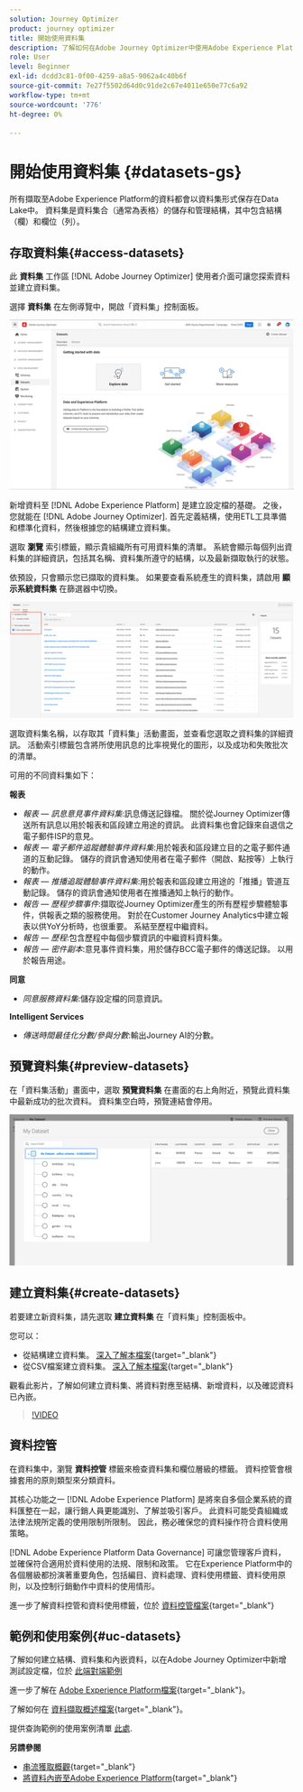 ```yaml
---
solution: Journey Optimizer
product: journey optimizer
title: 開始使用資料集
description: 了解如何在Adobe Journey Optimizer中使用Adobe Experience Platform資料集
role: User
level: Beginner
exl-id: dcdd3c81-0f00-4259-a8a5-9062a4c40b6f
source-git-commit: 7e27f5502d64d0c91de2c67e4011e650e77c6a92
workflow-type: tm+mt
source-wordcount: '776'
ht-degree: 0%

---
```


# 開始使用資料集 {#datasets-gs}

所有擷取至Adobe Experience Platform的資料都會以資料集形式保存在Data Lake中。 資料集是資料集合（通常為表格）的儲存和管理結構，其中包含結構（欄）和欄位（列）。

## 存取資料集{#access-datasets}

此 **資料集** 工作區 [!DNL Adobe Journey Optimizer] 使用者介面可讓您探索資料並建立資料集。

選擇 **資料集** 在左側導覽中，開啟「資料集」控制面板。

![](assets/datasets-home.png)

新增資料至 [!DNL Adobe Experience Platform] 是建立設定檔的基礎。 之後，您就能在 [!DNL Adobe Journey Optimizer]. 首先定義結構，使用ETL工具準備和標準化資料，然後根據您的結構建立資料集。

選取 **瀏覽** 索引標籤，顯示貴組織所有可用資料集的清單。 系統會顯示每個列出資料集的詳細資訊，包括其名稱、資料集所遵守的結構，以及最新擷取執行的狀態。

依預設，只會顯示您已擷取的資料集。 如果要查看系統產生的資料集，請啟用 **顯示系統資料集** 在篩選器中切換。

![](assets/ajo-system-datasets.png)

選取資料集名稱，以存取其「資料集」活動畫面，並查看您選取之資料集的詳細資訊。 活動索引標籤包含將所使用訊息的比率視覺化的圖形，以及成功和失敗批次的清單。

可用的不同資料集如下：

**報表**

* _報表 — 訊息意見事件資料集_:訊息傳送記錄檔。 關於從Journey Optimizer傳送所有訊息以用於報表和區段建立用途的資訊。 此資料集也會記錄來自退信之電子郵件ISP的意見。
* _報表 — 電子郵件追蹤體驗事件資料集_:用於報表和區段建立目的之電子郵件通道的互動記錄。 儲存的資訊會通知使用者在電子郵件（開啟、點按等）上執行的動作。
* _報表 — 推播追蹤體驗事件資料集_:用於報表和區段建立用途的「推播」管道互動記錄。 儲存的資訊會通知使用者在推播通知上執行的動作。
* _報告 — 歷程步驟事件_:擷取從Journey Optimizer產生的所有歷程步驟體驗事件，供報表之類的服務使用。 對於在Customer Journey Analytics中建立報表以供YoY分析時，也很重要。 系結至歷程中繼資料。
* _報告 — 歷程_:包含歷程中每個步驟資訊的中繼資料資料集。
* _報告 — 密件副本_:意見事件資料集，用於儲存BCC電子郵件的傳送記錄。 以用於報告用途。

**同意**

* _同意服務資料集_:儲存設定檔的同意資訊。

**Intelligent Services**

* _傳送時間最佳化分數/參與分數_:輸出Journey AI的分數。

## 預覽資料集{#preview-datasets}

在「資料集活動」畫面中，選取 **預覽資料集** 在畫面的右上角附近，預覽此資料集中最新成功的批次資料。 資料集空白時，預覽連結會停用。

![](assets/dataset-preview.png)

## 建立資料集{#create-datasets}

若要建立新資料集，請先選取 **建立資料集** 在「資料集」控制面板中。

您可以：

* 從結構建立資料集。 [深入了解本檔案](https://experienceleague.adobe.com/docs/experience-platform/catalog/datasets/user-guide.html?lang=en#schema){target=&quot;_blank&quot;}
* 從CSV檔案建立資料集。 [深入了解本檔案](https://experienceleague.adobe.com/docs/experience-platform/ingestion/tutorials/map-a-csv-file.html){target=&quot;_blank&quot;}

觀看此影片，了解如何建立資料集、將資料對應至結構、新增資料，以及確認資料已內嵌。

>[!VIDEO](https://video.tv.adobe.com/v/334293?quality=12)

## 資料控管

在資料集中，瀏覽 **資料控管** 標籤來檢查資料集和欄位層級的標籤。 資料控管會根據套用的原則類型來分類資料。

其核心功能之一 [!DNL Adobe Experience Platform] 是將來自多個企業系統的資料匯整在一起，讓行銷人員更能識別、了解並吸引客戶。 此資料可能受貴組織或法律法規所定義的使用限制所限制。 因此，務必確保您的資料操作符合資料使用策略。

[!DNL Adobe Experience Platform Data Governance] 可讓您管理客戶資料，並確保符合適用於資料使用的法規、限制和政策。 它在Experience Platform中的各個層級都扮演著重要角色，包括編目、資料處理、資料使用標籤、資料使用原則，以及控制行銷動作中資料的使用情形。

進一步了解資料控管和資料使用標籤，位於 [資料控管檔案](https://experienceleague.adobe.com/docs/experience-platform/data-governance/labels/user-guide.html){target=&quot;_blank&quot;}

## 範例和使用案例{#uc-datasets}

了解如何建立結構、資料集和內嵌資料，以在Adobe Journey Optimizer中新增測試設定檔，位於 [此端對端範例](../segment/creating-test-profiles.md)

進一步了解在 [Adobe Experience Platform檔案](https://experienceleague.adobe.com/docs/experience-platform/catalog/datasets/overview.html){target=&quot;_blank&quot;}。

了解如何在 [資料擷取概述檔案](https://experienceleague.adobe.com/docs/experience-platform/ingestion/home.html){target=&quot;_blank&quot;}。

提供查詢範例的使用案例清單 [此處](../data/datasets-query-examples.md).

**另請參閱**

* [串流獲取概觀](https://experienceleague.adobe.com/docs/experience-platform/ingestion/streaming/overview.html){target=&quot;_blank&quot;}
* [將資料內嵌至Adobe Experience Platform](https://experienceleague.adobe.com/docs/experience-platform/ingestion/tutorials/ingest-batch-data.html){target=&quot;_blank&quot;}
